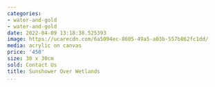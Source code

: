 ```yaml
---
categories:
- water-and-gold
- water-and-gold
date: 2022-04-09 13:18:38.525393
image: https://ucarecdn.com/6a5094ec-8605-49a5-a03b-557b862fc1dd/
media: acrylic on canvas
price: '450'
size: 30 x 30cm
sold: Contact Us
title: Sunshower Over Wetlands
...
```


